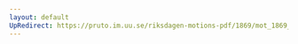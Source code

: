 ```yaml
---
layout: default
UpRedirect: https://pruto.im.uu.se/riksdagen-motions-pdf/1869/mot_1869__ak__28/mot_1869__ak__28-001.pdf
---
```

